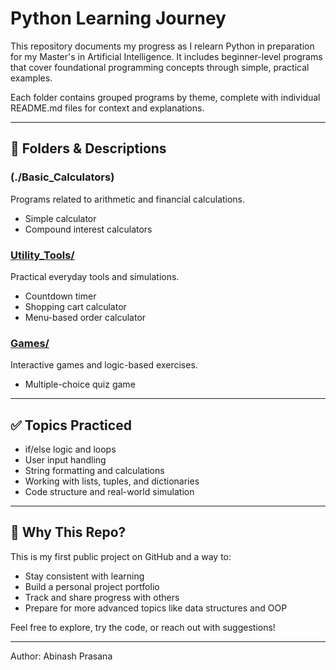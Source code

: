 # Python Learning Journey

This repository documents my progress as I relearn Python in preparation for my Master's in Artificial Intelligence. It includes beginner-level programs that cover foundational programming concepts through simple, practical examples.

Each folder contains grouped programs by theme, complete with individual README.md files for context and explanations.

---

## 📁 Folders & Descriptions

### (./Basic_Calculators)
Programs related to arithmetic and financial calculations.
- Simple calculator
- Compound interest calculators

### [Utility_Tools/](./Utility_Tools)
Practical everyday tools and simulations.
- Countdown timer
- Shopping cart calculator
- Menu-based order calculator

### [Games/](./Games)
Interactive games and logic-based exercises.
- Multiple-choice quiz game

---

## ✅ Topics Practiced
- if/else logic and loops
- User input handling
- String formatting and calculations
- Working with lists, tuples, and dictionaries
- Code structure and real-world simulation

---

## 🚀 Why This Repo?

This is my first public project on GitHub and a way to:
- Stay consistent with learning
- Build a personal project portfolio
- Track and share progress with others
- Prepare for more advanced topics like data structures and OOP

Feel free to explore, try the code, or reach out with suggestions!

---
Author: Abinash Prasana

